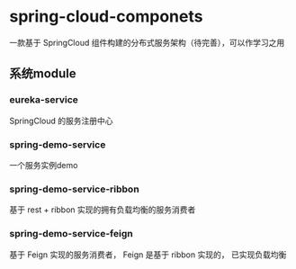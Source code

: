 # spring-cloud-componets

一款基于 SpringCloud 组件构建的分布式服务架构（待完善），可以作学习之用

## 系统module

### eureka-service

SpringCloud 的服务注册中心

### spring-demo-service

一个服务实例demo

### spring-demo-service-ribbon

基于 rest + ribbon 实现的拥有负载均衡的服务消费者

### spring-demo-service-feign

基于 Feign 实现的服务消费者， Feign 是基于 ribbon 实现的， 已实现负载均衡

